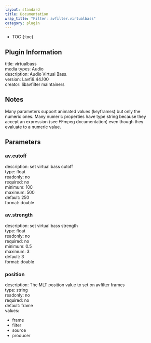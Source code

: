 ```yaml
---
layout: standard
title: Documentation
wrap_title: "Filter: avfilter.virtualbass"
category: plugin
---
```

* TOC
{:toc}

## Plugin Information

title: virtualbass  
media types:
Audio  
description: Audio Virtual Bass.  
version: Lavfi8.44.100  
creator: libavfilter maintainers  

## Notes

Many parameters support animated values (keyframes) but only the numeric ones. Many numeric properties have type string because they accept an expression (see FFmpeg documentation) even though they evaluate to a numeric value.

## Parameters

### av.cutoff

  
description:
set virtual bass cutoff  
type: float  
readonly: no  
required: no  
minimum: 100  
maximum: 500  
default: 250  
format: double  

### av.strength

  
description:
set virtual bass strength  
type: float  
readonly: no  
required: no  
minimum: 0.5  
maximum: 3  
default: 3  
format: double  

### position

  
description:
The MLT position value to set on avfilter frames  
type: string  
readonly: no  
required: no  
default: frame  
values:  

* frame
* filter
* source
* producer

